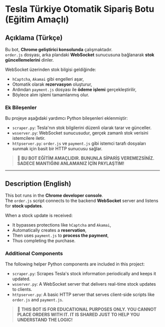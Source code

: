 # Tesla Türkiye Otomatik Sipariş Botu (Eğitim Amaçlı)

## Açıklama (Türkçe)

Bu bot, **Chrome geliştirici konsolunda** çalışmaktadır.  
`order.js` dosyası, arka plandaki **WebSocket** sunucusuna bağlanarak **stok güncellemelerini** dinler.

WebSocket üzerinden stok bilgisi geldiğinde:
- `hCaptcha`, `Akamai` gibi engelleri aşar,
- Otomatik olarak **rezervasyon** oluşturur,
- Ardından `payment.js` dosyası ile **ödeme işlemi** gerçekleştirilir,
- Böylece alım işlemi tamamlanmış olur.

### Ek Bileşenler

Bu projeye aşağıdaki yardımcı Python bileşenleri eklenmiştir:

- `scraper.py`: Tesla'nın stok bilgilerini düzenli olarak tarar ve günceller.
- `wsserver.py`: WebSocket sunucusudur, gerçek zamanlı stok verisini istemcilere iletir.
- `httpserver.py`: `order.js` ve `payment.js` gibi istemci tarafı dosyaları sunmak için basit bir HTTP sunucusu sağlar.

> 📢 **BU BOT EĞİTİM AMAÇLIDIR. BUNUNLA SİPARİŞ VEREMEZSİNİZ. SADECE MANTIĞINI ANLAMANIZ İÇİN PAYLAŞTIM!**

---

## Description (English)

This bot runs in the **Chrome developer console**.  
The `order.js` script connects to the backend **WebSocket** server and listens for **stock updates**.

When a stock update is received:
- It bypasses protections like `hCaptcha` and `Akamai`,
- Automatically creates a **reservation**,
- Then uses `payment.js` to **process the payment**,
- Thus completing the purchase.

### Additional Components

The following helper Python components are included in this project:

- `scraper.py`: Scrapes Tesla's stock information periodically and keeps it updated.
- `wsserver.py`: A WebSocket server that delivers real-time stock updates to clients.
- `httpserver.py`: A basic HTTP server that serves client-side scripts like `order.js` and `payment.js`.

> 📢 **THIS BOT IS FOR EDUCATIONAL PURPOSES ONLY. YOU CANNOT PLACE ORDERS WITH IT. IT IS SHARED JUST TO HELP YOU UNDERSTAND THE LOGIC!**
